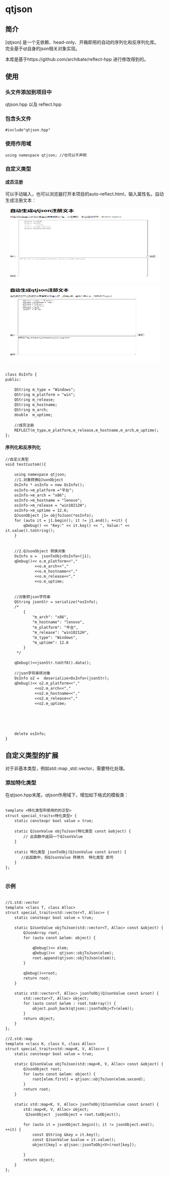 # qtjson



## 简介
[qtjson] 是一个无依赖、head-only、开箱即用的自动的序列化和反序列化库。
完全基于qt自身的json相关对象实现。

本库是基于https://github.com/archibate/reflect-hpp 进行修改得到的。

## 使用

### 头文件添加到项目中
qtjson.hpp 以及 reflect.hpp

### 包含头文件


```
#include"qtjson.hpp"

```

### 使用作用域
```
using namespace qtjson; //也可以不声明
```

### 自定义类型
#### 成员注册

可以手动输入，也可以浏览器打开本项目的auto-reflect.html，输入属性名，自动生成注册文本：


<p align="center">
    <img src="./img/auto-register.png" width="480" height="235">
</p>

<p align="center">
    <img src="./img/auto-register-show.png" width="480" height="235">
</p>


```

class OsInfo {
public:

    QString m_type = "Windows";
    QString m_platform = "win";
    QString m_release;
    QString m_hostname;
    QString m_arch;
    double  m_uptime;
	
	//成员注册
    REFLECT(m_type,m_platform,m_release,m_hostname,m_arch,m_uptime);
};

```



#### 序列化和反序列化

```
//自定义类型
void testCustom(){

    using namespace qtjson;
    //1.对象转换QJsonObject
    OsInfo * osInfo = new OsInfo();
    osInfo->m_platform ="平台";
    osInfo->m_arch = "x86";
    osInfo->m_hostname = "lenovo";
    osInfo->m_release = "win10212H";
    osInfo->m_uptime = 12.6;
    QJsonObject j1= objToJson(*osInfo);
    for (auto it = j1.begin(); it != j1.end(); ++it) {
        qDebug() << "Key:" << it.key() << ", Value:" << it.value().toString();
    }


    //2.QJsonObject 转换对象
    OsInfo o =  jsonToObj<OsInfo>(j1);
    qDebug()<< o.m_platform<<","
             <<o.m_arch<<","
             <<o.m_hostname<<","
             <<o.m_release<<","
             <<o.m_uptime;


    //对象转json字符串
    QString jsonStr = serialize(*osInfo);
    /*
        {
            "m_arch": "x86",
            "m_hostname": "lenovo",
            "m_platform": "平台",
            "m_release": "win10212H",
            "m_type": "Windows",
            "m_uptime": 12.6
        }
     */

    qDebug()<<jsonStr.toUtf8().data();

    //json字符串转对象
    OsInfo o2 =  deserialize<OsInfo>(jsonStr);
    qDebug()<< o2.m_platform<<","
             <<o2.m_arch<<","
             <<o2.m_hostname<<","
             <<o2.m_release<<","
             <<o2.m_uptime;





    delete osInfo;
}

```



## 自定义类型的扩展

对于非基本类型，例如std::map ,std::vector，需要特化处理。
### 添加特化类型
在qtjson.hpp末尾，qtjson作用域下，增加如下格式的模板类：
```

template <特化类型所使用的的泛型>
struct special_traits<特化类型> {
    static constexpr bool value = true;

    static QJsonValue objToJson(特化类型 const &object) {
        // 此函数中返回一个QJsonValue
    }

    static 特化类型 jsonToObj(QJsonValue const &root) {
       //此函数中，将QJsonValue 转换为  特化类型 即可
    }
};


```


### 示例
```

//1.std::vector
template <class T, class Alloc>
struct special_traits<std::vector<T, Alloc>> {
    static constexpr bool value = true;

    static QJsonValue objToJson(std::vector<T, Alloc> const &object) {
        QJsonArray root;
        for (auto const &elem: object) {

            qDebug()<< elem;
            qDebug()<<  qtjson::objToJson(elem);
            root.append(qtjson::objToJson(elem));
        }

        qDebug()<<root;
        return root;
    }

    static std::vector<T, Alloc> jsonToObj(QJsonValue const &root) {
        std::vector<T, Alloc> object;
        for (auto const &elem : root.toArray()) {
            object.push_back(qtjson::jsonToObj<T>(elem));
        }
        return object;
    }
};

//2.std::map
template <class K, class V, class Alloc>
struct special_traits<std::map<K, V, Alloc>> {
    static constexpr bool value = true;

    static QJsonValue objToJson(std::map<K, V, Alloc> const &object) {
        QJsonObject root;
        for (auto const &elem: object) {
            root[elem.first] = qtjson::objToJson(elem.second);
        }
        return root;
    }

    static std::map<K, V, Alloc> jsonToObj(QJsonValue const &root) {
        std::map<K, V, Alloc> object;
         QJsonObject  jsonObject = root.toObject();

        for (auto it = jsonObject.begin(); it != jsonObject.end(); ++it) {
            const QString &key = it.key();
            const QJsonValue &value = it.value();
            object[key] = qtjson::jsonToObj<V>(root[key]);

        }
        return object;
    }
};


```







